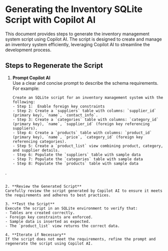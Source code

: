 # Generating the Inventory SQLite Script with Copilot AI

This document provides steps to generate the inventory management system script using Copilot AI. The script is designed to create and manage an inventory system efficiently, leveraging Copilot AI to streamline the development process.

## Steps to Regenerate the Script

1. **Prompt Copilot AI**  
   Use a clear and concise prompt to describe the schema requirements. For example:
   ```
   Create an SQLite script for an inventory management system with the following:
   - Step 1:  Enable foreign key constraints
   - Step 2: Create a `suppliers` table with columns: `supplier_id` (primary key), `name`, `contact_info`.
   - Step 3: Create a `categories` table with columns: `category_id` (primary key), `name`, `supplier_id` (foreign key referencing suppliers).
   - Step 4: Create a `products` table with columns: `product_id` (primary key), `name`, `price`, `category_id` (foreign key referencing categories).
   - Step 5: Create a `product_list` view combining product, category, and supplier details.
   - Step 6: Populate the `suppliers` table with sample data
   - Step 7: Populate the `categories` table with sample data
   - Step 8: Populate the `products` table with sample data
.
   ```

2. **Review the Generated Script**  
   Carefully review the script generated by Copilot AI to ensure it meets the requirements and adheres to best practices.

3. **Test the Script**  
   Execute the script in an SQLite environment to verify that:
   - Tables are created correctly.
   - Foreign key constraints are enforced.
   - Sample data is inserted as expected.
   - The `product_list` view returns the correct data.

4. **Iterate if Necessary**  
   If the script does not meet the requirements, refine the prompt and regenerate the script using Copilot AI.





